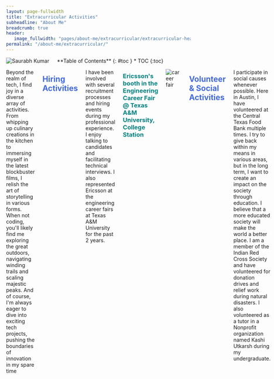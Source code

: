 ```yaml
---
layout: page-fullwidth
title: "Extracurricular Activities"
subheadline: "About Me"
breadcrumb: true
header:
   image_fullwidth: "pages/about-me/extracurricular/extracurricular-header.png"
permalink: "/about-me/extracurricular/"
---
```


<style>
        h2{
            color:royalblue;
        }
        h3{
            color:teal;
        }
</style>

<div class="row">
<div class="medium-4 medium-push-8 columns" markdown="1">
<div class="border-dotted radius b30">
		<img src="{{ site.urlimg }}profile_pic.jpeg" alt="Saurabh Kumar">
</div>
<div class="panel radius" markdown="1">
  **Table of Contents**
  {: #toc }
  *  TOC
  {:toc}
</div>
</div><!-- /.medium-4.columns -->

<div class="medium-8 medium-pull-4 columns" markdown="1">

Beyond the realm of tech, I find joy in a diverse array of activities. From whipping up culinary creations in the kitchen to immersing myself in the latest blockbuster films, I relish the art of storytelling in various forms. When not coding, you'll likely find me exploring the great outdoors, navigating winding trails and scaling majestic peaks. And of course, I'm always eager to dive into exciting tech projects, pushing the boundaries of innovation in my spare time

## Hiring Activities
I have been involved with several recruitment processes and hiring events during my professional experience. I enjoy talking to candidates and facilitating technical interviews. I also represented Ericsson at the engineering career fairs at Texas A&M University for the past 2 years. 

### Ericsson's booth in the Engineering Career Fair @ Texas A&M University, College Station
![career fair]({{site.urlimg}}pages\about-me\extracurricular\career-fair.jpeg)

## Volunteer & Social Activities
I participate in social causes whenever possible. Here in Austin, I have volunteered at the Central Texas Food Bank multiple times. I try to give back within my means in various areas, but in the long term, I want to create an impact on the society through education. I believe that a more educated society will make the world a better place. I am a member of the Indian Red Cross Society and have volunteered for donation drives and relief work during natural disasters. I also volunteered as a tutor in a Nonprofit organization named Kashi Utkarsh during my undergraduate.

### Volunteering at the Central Texas Food Bank in Austin on behalf of Ericsson Inc.
![career fair]({{site.urlimg}}pages\about-me\extracurricular\food-bank.jpeg)

## Conferences & Seminars
I really enjoy attending technical conferences & seminars. Its the perfect way to learn and network with like minded professionals. Most recently, I attended the LLVM foundation developers conference in 2019 at San Jose, CA on behalf of Ericsson. It was really motivating to meet some of the most influential compiler developers from all over the world.

<div class="row">
<div class="column" markdown="1">
![llvm badge]({{site.urlimg}}pages\about-me\extracurricular\llvm-conference-badge.jpeg)
</div>
<div class="column" markdown="1">
![llvm conference]({{site.urlimg}}pages\about-me\extracurricular\llvm-conference.jpeg)
</div>
</div>


